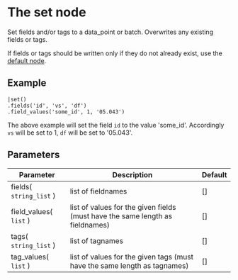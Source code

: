 The set node
=====================

Set fields and/or tags to a data_point or batch.
Overwrites any existing fields or tags.

If fields or tags should be written only if they do not already exist, 
use the [default node](default.md).


Example
-------
```dfs  
|set()
.fields('id', 'vs', 'df')
.field_values('some_id', 1, '05.043')
```

The above example will set the field `id` to the value 'some_id'.
Accordingly `vs` will be set to 1, `df` will be set to '05.043'.


Parameters
----------

| Parameter               | Description                                                                   | Default |
|-------------------------|-------------------------------------------------------------------------------|---------|
| fields( `string_list` ) | list of fieldnames                                                            | []      |
| field_values( `list` )  | list of values for the given fields (must have the same length as fieldnames) | []      |
| tags( `string_list` )   | list of tagnames                                                              | []      |
| tag_values( `list` )    | list of values for the given tags (must have the same length as tagnames)     | []      |
